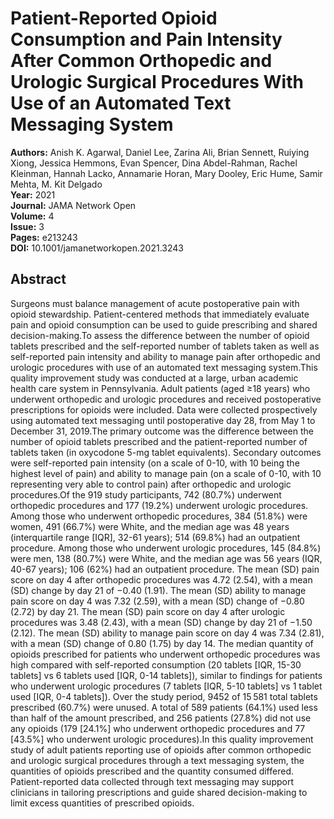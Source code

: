 # Patient-Reported Opioid Consumption and Pain Intensity After Common Orthopedic and Urologic Surgical Procedures With Use of an Automated Text Messaging System

**Authors:** Anish K. Agarwal, Daniel Lee, Zarina Ali, Brian Sennett, Ruiying Xiong, Jessica Hemmons, Evan Spencer, Dina Abdel-Rahman, Rachel Kleinman, Hannah Lacko, Annamarie Horan, Mary Dooley, Eric Hume, Samir Mehta, M. Kit Delgado  
**Year:** 2021  
**Journal:** JAMA Network Open  
**Volume:** 4  
**Issue:** 3  
**Pages:** e213243  
**DOI:** 10.1001/jamanetworkopen.2021.3243  

## Abstract
Surgeons must balance management of acute postoperative pain with opioid stewardship. Patient-centered methods that immediately evaluate pain and opioid consumption can be used to guide prescribing and shared decision-making.To assess the difference between the number of opioid tablets prescribed and the self-reported number of tablets taken as well as self-reported pain intensity and ability to manage pain after orthopedic and urologic procedures with use of an automated text messaging system.This quality improvement study was conducted at a large, urban academic health care system in Pennsylvania. Adult patients (aged ≥18 years) who underwent orthopedic and urologic procedures and received postoperative prescriptions for opioids were included. Data were collected prospectively using automated text messaging until postoperative day 28, from May 1 to December 31, 2019.The primary outcome was the difference between the number of opioid tablets prescribed and the patient-reported number of tablets taken (in oxycodone 5-mg tablet equivalents). Secondary outcomes were self-reported pain intensity (on a scale of 0-10, with 10 being the highest level of pain) and ability to manage pain (on a scale of 0-10, with 10 representing very able to control pain) after orthopedic and urologic procedures.Of the 919 study participants, 742 (80.7%) underwent orthopedic procedures and 177 (19.2%) underwent urologic procedures. Among those who underwent orthopedic procedures, 384 (51.8%) were women, 491 (66.7%) were White, and the median age was 48 years (interquartile range [IQR], 32-61 years); 514 (69.8%) had an outpatient procedure. Among those who underwent urologic procedures, 145 (84.8%) were men, 138 (80.7%) were White, and the median age was 56 years (IQR, 40-67 years); 106 (62%) had an outpatient procedure. The mean (SD) pain score on day 4 after orthopedic procedures was 4.72 (2.54), with a mean (SD) change by day 21 of −0.40 (1.91). The mean (SD) ability to manage pain score on day 4 was 7.32 (2.59), with a mean (SD) change of −0.80 (2.72) by day 21. The mean (SD) pain score on day 4 after urologic procedures was 3.48 (2.43), with a mean (SD) change by day 21 of −1.50 (2.12). The mean (SD) ability to manage pain score on day 4 was 7.34 (2.81), with a mean (SD) change of 0.80 (1.75) by day 14. The median quantity of opioids prescribed for patients who underwent orthopedic procedures was high compared with self-reported consumption (20 tablets [IQR, 15-30 tablets] vs 6 tablets used [IQR, 0-14 tablets]), similar to findings for patients who underwent urologic procedures (7 tablets [IQR, 5-10 tablets] vs 1 tablet used [IQR, 0-4 tablets]). Over the study period, 9452 of 15 581 total tablets prescribed (60.7%) were unused. A total of 589 patients (64.1%) used less than half of the amount prescribed, and 256 patients (27.8%) did not use any opioids (179 [24.1%] who underwent orthopedic procedures and 77 [43.5%] who underwent urologic procedures).In this quality improvement study of adult patients reporting use of opioids after common orthopedic and urologic surgical procedures through a text messaging system, the quantities of opioids prescribed and the quantity consumed differed. Patient-reported data collected through text messaging may support clinicians in tailoring prescriptions and guide shared decision-making to limit excess quantities of prescribed opioids.

